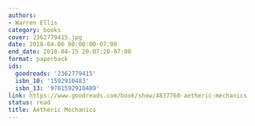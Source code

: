 ```yaml
---
authors:
- Warren Ellis
category: books
cover: 2362779415.jpg
date: 2018-04-06 00:00:00-07:00
end_date: 2018-04-15 20:07:20-07:00
format: paperback
ids:
  goodreads: '2362779415'
  isbn_10: '1592910483'
  isbn_13: '9781592910489'
link: https://www.goodreads.com/book/show/4837760-aetheric-mechanics
status: read
title: Aetheric Mechanics
---
```

